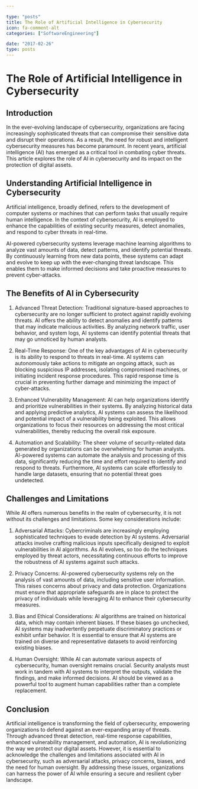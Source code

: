 ```yaml
---

type: "posts"
title: The Role of Artificial Intelligence in Cybersecurity
icon: fa-comment-alt
categories: ["SoftwareEngineering"]

date: "2017-02-26"
type: posts
---
```





# The Role of Artificial Intelligence in Cybersecurity

## Introduction

In the ever-evolving landscape of cybersecurity, organizations are facing increasingly sophisticated threats that can compromise their sensitive data and disrupt their operations. As a result, the need for robust and intelligent cybersecurity measures has become paramount. In recent years, artificial intelligence (AI) has emerged as a critical tool in combating cyber threats. This article explores the role of AI in cybersecurity and its impact on the protection of digital assets.

## Understanding Artificial Intelligence in Cybersecurity

Artificial intelligence, broadly defined, refers to the development of computer systems or machines that can perform tasks that usually require human intelligence. In the context of cybersecurity, AI is employed to enhance the capabilities of existing security measures, detect anomalies, and respond to cyber threats in real-time.

AI-powered cybersecurity systems leverage machine learning algorithms to analyze vast amounts of data, detect patterns, and identify potential threats. By continuously learning from new data points, these systems can adapt and evolve to keep up with the ever-changing threat landscape. This enables them to make informed decisions and take proactive measures to prevent cyber-attacks.

## The Benefits of AI in Cybersecurity

1. Advanced Threat Detection: Traditional signature-based approaches to cybersecurity are no longer sufficient to protect against rapidly evolving threats. AI offers the ability to detect anomalies and identify patterns that may indicate malicious activities. By analyzing network traffic, user behavior, and system logs, AI systems can identify potential threats that may go unnoticed by human analysts.

2. Real-Time Response: One of the key advantages of AI in cybersecurity is its ability to respond to threats in real-time. AI systems can autonomously take actions to mitigate an ongoing attack, such as blocking suspicious IP addresses, isolating compromised machines, or initiating incident response procedures. This rapid response time is crucial in preventing further damage and minimizing the impact of cyber-attacks.

3. Enhanced Vulnerability Management: AI can help organizations identify and prioritize vulnerabilities in their systems. By analyzing historical data and applying predictive analytics, AI systems can assess the likelihood and potential impact of a vulnerability being exploited. This allows organizations to focus their resources on addressing the most critical vulnerabilities, thereby reducing the overall risk exposure.

4. Automation and Scalability: The sheer volume of security-related data generated by organizations can be overwhelming for human analysts. AI-powered systems can automate the analysis and processing of this data, significantly reducing the time and effort required to identify and respond to threats. Furthermore, AI systems can scale effortlessly to handle large datasets, ensuring that no potential threat goes undetected.

## Challenges and Limitations

While AI offers numerous benefits in the realm of cybersecurity, it is not without its challenges and limitations. Some key considerations include:

1. Adversarial Attacks: Cybercriminals are increasingly employing sophisticated techniques to evade detection by AI systems. Adversarial attacks involve crafting malicious inputs specifically designed to exploit vulnerabilities in AI algorithms. As AI evolves, so too do the techniques employed by threat actors, necessitating continuous efforts to improve the robustness of AI systems against such attacks.

2. Privacy Concerns: AI-powered cybersecurity systems rely on the analysis of vast amounts of data, including sensitive user information. This raises concerns about privacy and data protection. Organizations must ensure that appropriate safeguards are in place to protect the privacy of individuals while leveraging AI to enhance their cybersecurity measures.

3. Bias and Ethical Considerations: AI algorithms are trained on historical data, which may contain inherent biases. If these biases go unchecked, AI systems may inadvertently perpetuate discriminatory practices or exhibit unfair behavior. It is essential to ensure that AI systems are trained on diverse and representative datasets to avoid reinforcing existing biases.

4. Human Oversight: While AI can automate various aspects of cybersecurity, human oversight remains crucial. Security analysts must work in tandem with AI systems to interpret the outputs, validate the findings, and make informed decisions. AI should be viewed as a powerful tool to augment human capabilities rather than a complete replacement.

## Conclusion

Artificial intelligence is transforming the field of cybersecurity, empowering organizations to defend against an ever-expanding array of threats. Through advanced threat detection, real-time response capabilities, enhanced vulnerability management, and automation, AI is revolutionizing the way we protect our digital assets. However, it is essential to acknowledge the challenges and limitations associated with AI in cybersecurity, such as adversarial attacks, privacy concerns, biases, and the need for human oversight. By addressing these issues, organizations can harness the power of AI while ensuring a secure and resilient cyber landscape.